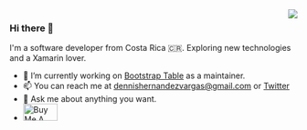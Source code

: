 <img align="right" src="https://github-readme-stats.vercel.app/api?username=djhvscf&show_icons=true&icon_color=805AD5&text_color=718096&bg_color=ffffff&hide_title=true" />

### Hi there 👋

I'm a software developer from Costa Rica :costa_rica:. Exploring new technologies and a Xamarin lover.

- 🔭 I’m currently working on [Bootstrap Table](https://github.com/wenzhixin/bootstrap-table) as a maintainer.
- 📫 You can reach me at dennishernandezvargas@gmail.com or [Twitter](https://twitter.com/djhvs)
- 💬 Ask me about anything you want.
- <a href="https://www.buymeacoffee.com/djhvscf" target="_blank"><img src="https://cdn.buymeacoffee.com/buttons/v2/default-yellow.png" alt="Buy Me A Coffee" style="height: 30px !important;width: 60px !important;" ></a>

<!--
**djhvscf/djhvscf** is a ✨ _special_ ✨ repository because its `README.md` (this file) appears on your GitHub profile.

Here are some ideas to get you started:

- 🔭 I’m currently working on ...
- 🌱 I’m currently learning ...
- 👯 I’m looking to collaborate on ...
- 🤔 I’m looking for help with ...
- 💬 Ask me about ...
- 📫 How to reach me: ...
- 😄 Pronouns: ...
- ⚡ Fun fact: ...
-->
